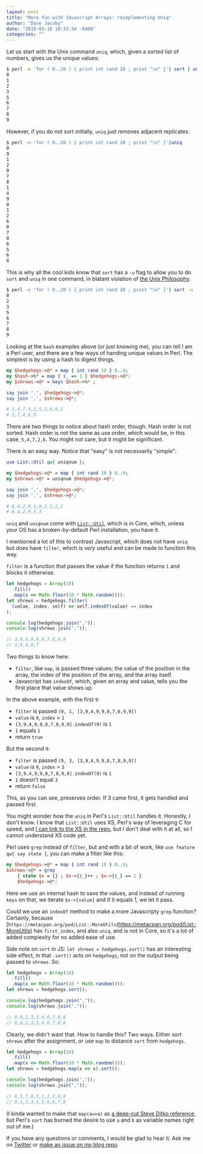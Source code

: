 ```yaml
---
layout: post
title: "More fun with Javascript Arrays: reimplementing Uniq"
author: "Dave Jacoby"
date: "2019-03-18 10:33:34 -0400"
categories: ""
---
```


Let us start with the Unix command `uniq`, which, given a sorted list of numbers, gives us the unique values:

```bash
$ perl -e 'for ( 0..20 ) { print int rand 10 ; print "\n" }'| sort | uniq
0
1
2
3
5
6
7
8
9
```

However, if you do not sort initially, `uniq` just removes adjacent replicates:

```bash
$ perl -e 'for ( 0..20 ) { print int rand 10 ; print "\n" }'|uniq
0
9
1
2
0
7
8
1
4
9
0
1
2
6
0
7
0
6
5
6
8
```

This is why all the cool kids know that `sort` has a `-u` flag to allow you to do `sort` and `uniq` in one command, in blatant violation of [the Unix Philosophy](https://en.wikipedia.org/wiki/Unix_philosophy).

```bash
$ perl -e 'for ( 0..20 ) { print int rand 10 ; print "\n" }'| sort -u
0
2
3
5
6
7
8
9
```

Looking at the `bash` examples above (or just knowing me), you can tell I am a Perl user, and there are a few ways of handing unique values in Perl. The simplest is by using a hash to digest things.

```perl
my $hedgehogs->@* = map { int rand 10 } 0..9;
my $hash->%* = map { $_ => 1 } $hedgehogs->@*;
my $shrews->@* = keys $hash->%* ;

say join ',', $hedgehogs->@*;
say join ',', $shrews->@*;

# 5,4,7,4,2,5,2,4,6,2
# 2,7,4,6,5
```

There are two things to notice about hash order, though. Hash order is not sorted. Hash order is not the same as use order, which would be, in this case, `5,4,7,2,6`. You might not care, but it might be significant.

There _is_ an easy way. Notice that "easy" is not necessarily "simple":

```perl
use List::Util qw{ uniqnum };

my $hedgehogs->@* = map { int rand 10 } 0..9;
my $shrews->@* = uniqnum $hedgehogs->@*;

say join ',', $hedgehogs->@*;
say join ',', $shrews->@*;

# 8,4,2,9,5,9,2,3,2,2
# 8,4,2,9,5,3
```

`uniq` and `uniqnum` come with [`List::Util`](https://metacpan.org/pod/List::Util), which is in Core, which, unless your OS has a broken-by-default Perl installation, you have it.

I mentioned a lot of this to contrast Javascript, which does not have `uniq` but does have `filter`, which is _very_ useful and can be made to function this way.

`filter` is a function that passes the value if the function returns `1` and blocks it otherwise.

```javascript
let hedgehogs = Array(10)
  .fill()
  .map(x => Math.floor(10 * Math.random()));
let shrews = hedgehogs.filter(
  (value, index, self) => self.indexOf(value) == index
);

console.log(hedgehogs.join(","));
console.log(shrews.join(","));

// 3,9,4,9,9,8,7,8,9,9
// 3,9,4,8,7
```

Two things to know here:

- `filter`, like `map`, is passed three values; the value of the position in the array, the index of the position of the array, and the array itself.
- Javascript has `indexOf`, which, given an array and value, tells you the first place that value shows up.

In the above example, with the first `9`:

- `filter` is passed `(9, 1, [3,9,4,9,9,8,7,8,9,9])`
- `value` is `9`, `index` = `1`
- `[3,9,4,9,9,8,7,8,9,9].indexOf(9)` is `1`
- `1` equals `1`
- return `true`

But the second `9`:

- `filter` is passed `(9, 3, [3,9,4,9,9,8,7,8,9,9])`
- `value` is `9`, `index` = `3`
- `[3,9,4,9,9,8,7,8,9,9].indexOf(9)` is `1`
- `1` doesn't equal `3`
- return `false`

This, as you can see, preserves order. If 3 came first, it gets handled and passed first.

You might wonder how the `uniq` in Perl's `List::Util` handles it. Honestly, I don't know. I know that `List::Util` uses XS, Perl's way of leveraging C for speed, and [I can link to the XS in the repo](https://github.com/Dual-Life/Scalar-List-Utils/blob/master/ListUtil.xs), but I don't deal with it at all, so I cannot understand XS code yet.

Perl uses `grep` instead of `filter`, but and with a bit of work, like `use feature qw{ say state }`, you can make a filter like this:

```perl
my $hedgehogs->@* = map { int rand 10 } 0..9;
$shrews->@* = grep
    { state $x = {} ; $x->{$_}++ ; $x->{$_} == 1 }
    $hedgehogs->@*;
```

Here we use an internal hash to save the values, and instead of running `keys` on that, we iterate `$x->{value}` and if it equals 1, we let it pass.

Could we use an `indexOf` method to make a more Javascripty `grep` function? Certainly, because [`https://metacpan.org/pod/List::MoreUtils`(https://metacpan.org/pod/List::MoreUtils) has `first_index`, and also `uniq`, and is not in Core, so it's a lot of added complexity for no added ease of use.

Side note on `sort` in JS: `let shrews = hedgehogs.sort()` has an interesting side effect, in that `.sort()` acts on `hedgehogs`, not on the output being passed to `shrews`. So:

```javascript
let hedgehogs = Array(10)
  .fill()
  .map(x => Math.floor(10 * Math.random()));
let shrews = hedgehogs.sort();

console.log(hedgehogs.join(","));
console.log(shrews.join(","));

// 0,0,2,3,3,4,6,7,8,8
// 0,0,2,3,3,4,6,7,8,8
```

Clearly, we didn't want that. How to handle this? Two ways. Either sort `shrews` after the assignment, or use `map` to distance `sort` from `hedgehogs`.

```javascript
let hedgehogs = Array(10)
  .fill()
  .map(x => Math.floor(10 * Math.random()));
let shrews = hedgehogs.map(x => x).sort();

console.log(hedgehogs.join(","));
console.log(shrews.join(","));

// 6,5,7,8,5,1,3,2,6,0
// 0,1,2,3,5,5,6,6,7,8
```

(I kinda wanted to make that `map(a=>a)` as [a deep-cut Steve Ditko reference](https://en.wikipedia.org/wiki/Mr._A), but Perl's `sort` has burned the desire to use `a` and `b` as variable names right out of me.)

If you have any questions or comments, I would be glad to hear it. Ask me on [Twitter](https://twitter.com/jacobydave) or [make an issue on my blog repo](https://github.com/jacoby/jacoby.github.io).
